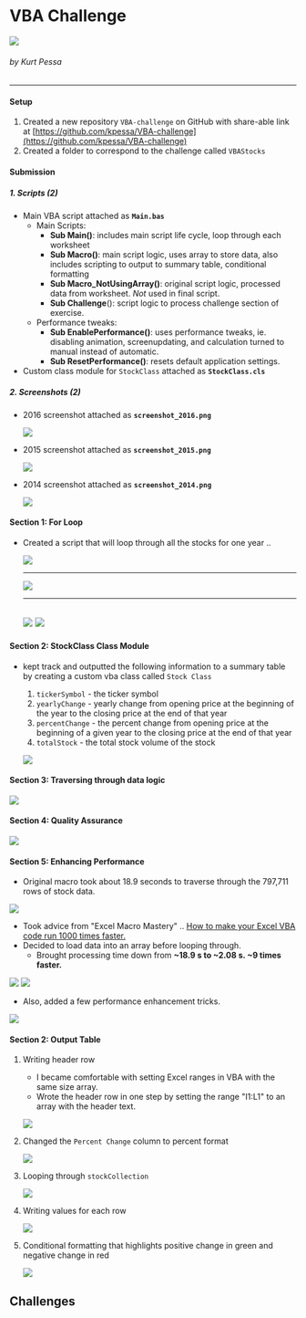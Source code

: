 # VBA Challenge

![](Images/stockmarket0.jpg)

###### by Kurt Pessa

----------


#### Setup

1. Created a new repository `VBA-challenge` on GitHub with share-able link at [https://github.com/kpessa/VBA-challenge](https://github.com/kpessa/VBA-challenge)
2. Created a folder to correspond to the challenge called `VBAStocks`

#### Submission

##### 1. Scripts (2)

-	Main VBA script attached as **`Main.bas`**
	-	Main Scripts:
		-	**Sub Main()**: includes main script life cycle, loop through each worksheet
		-	**Sub Macro()**: main script logic, uses array to store data, also includes scripting to output to summary table, conditional formatting
		-	**Sub Macro_NotUsingArray()**: original script logic, processed data from worksheet.  *Not* used in final script.
		-	**Sub Challenge**(): script logic to process challenge section of exercise.
	-	Performance tweaks:
		-	**Sub EnablePerformance()**: uses performance tweaks, ie. disabling animation, screenupdating, and calculation turned to manual instead of automatic. 
		-	**Sub ResetPerformance()**: resets default application settings.
-	Custom class module for `StockClass` attached as **`StockClass.cls`**

##### 2. Screenshots (2)

- 2016 screenshot attached as **`screenshot_2016.png`**

	![](screenshot_2016.png)

- 2015 screenshot attached as **`screenshot_2015.png`**

	![](screenshot_2015.png)

- 2014 screenshot attached as **`screenshot_2014.png`**

	![](screenshot_2014.png)

#### Section 1: For Loop

- Created a script that will loop through all the stocks for one year ..

	![](Images/forloop1.png)
	
	-------------

	![](Images/startrow0.png)
	
	-------------
	 
	![](Images/endrow1.png)
	![](Images/endrow0.png)
	-------------

#### Section 2: StockClass Class Module

-  kept track and outputted the following information to a summary table by creating a custom vba class called `Stock Class`
	1. `tickerSymbol` - the ticker symbol
	2. `yearlyChange` - yearly change from opening price at the beginning of the year to the closing price at the end of that year
	3. `percentChange` - the percent change from opening price at the beginning of a given year to the closing price at the end of that year
	4. `totalStock` - the total stock volume of the stock

	![](Images/customStockClass.png)

#### Section 3: Traversing through data logic

![](Images/looplogic.png)

#### Section 4: Quality Assurance

![](Images/qa.png)

#### Section 5: Enhancing Performance

- Original macro took about 18.9 seconds to traverse through the 797,711 rows of stock data.

![](Images/performance1.png)	

- Took advice from "Excel Macro Mastery" .. [How to make your Excel VBA code run 1000 times faster.](https://www.youtube.com/watch?v=GCSF5tq7pZ0) 
- Decided to load data into an array before looping through. 
	- Brought processing time down from **~18.9 s to ~2.08 s. ~9 times faster.**  

![](Images/performance2.png)
![](Images/looplogicarray.png)
 
- Also, added a few performance enhancement tricks.

![](Images/performance3.png)

#### Section 2: Output Table

1. Writing header row
	
	- I became comfortable with setting Excel ranges in VBA with the same size array.
	- Wrote the header row in one step by setting the range "I1:L1" to an array with the header text. 

	![](Images/headerrow.png)

2. Changed the `Percent Change` column to percent format

	![](Images/percent1.png)

3. Looping through `stockCollection`

	![](Images/summaryloop.png)

4. Writing values for each row

	![](Images/writingvalues.png)

5. Conditional formatting that highlights positive change in green and negative change in red

	![](Images/conditional.png)

## Challenges

